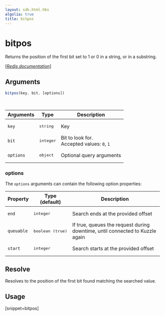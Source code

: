 ```yaml
---
layout: sdk.html.hbs
algolia: true
title: bitpos
---
```


# bitpos

Returns the position of the first bit set to 1 or 0 in a string, or in a substring.

[[_Redis documentation_]](https://redis.io/commands/bitpos)

## Arguments

```js
bitpos(key, bit, [options])

```

<br/>

| Arguments    | Type    | Description |
|--------------|---------|-------------|
| `key` | <pre>string</pre> | Key |
| `bit` | <pre>integer</pre> | Bit to look for.<br/>Accepted values: `0`, `1` |
| ``options`` | <pre>object</pre> | Optional query arguments |

### options

The `options` arguments can contain the following option properties:

| Property   | Type (default)   | Description                       |
| ---------- | ------- | --------------------------------- |
| ``end`` | <pre>integer</pre> | Search ends at the provided offset |
| `queuable` | <pre>boolean (true)</pre> | If true, queues the request during downtime, until connected to Kuzzle again |
| `start` | <pre>integer</pre> | Search starts at the provided offset |

## Resolve

Resolves to the position of the first bit found matching the searched value.

## Usage

[snippet=bitpos]

